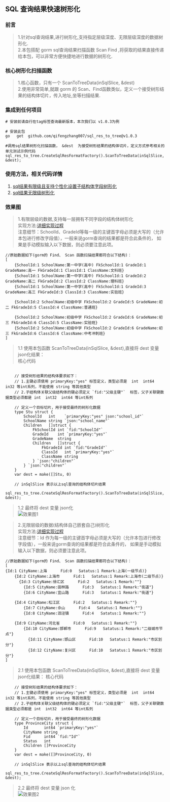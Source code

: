 ## SQL 查询结果快速树形化  

### 前言  
>   1.针对sql查询结果,进行树形化,支持指定层级深度、无限层级深度的数据树形化.  
>   2.本包搭配 gorm sql查询结果扫描函数 Scan Find ,将获取的结果直接传递给本包，可以非常方便快捷地进行数据的树形化.  
 

###  核心树形化扫描函数    
>  1.核心函数，只有一个 ScanToTreeData(inSqlSlice, &dest)    
>  2.使用非常简单,就跟 gorm 的 Scan、Find函数类似，定义一个接受树形结果的结构体切片，传入地址,坐等扫描结果.  

### 集成到任何项目  
```code  
# 安装前请自行在tag标签查询最新版本，本次我们以 v1.0.3为例

# 安装此包
go   get  github.com/qifengzhang007/sql_res_to_tree@v1.0.3

#调用sql结果树形化扫描函数， &dest  为接受树形结果的结构体切片，定义方式参考相关的单元测试示例代码  
sql_res_to_tree.CreateSqlResFormatFactory().ScanToTreeData(inSqlSlice, &dest);

```
###  使用方法，相关代码详情
1. [sql结果有限级且支持个性化设置子结构体字段树形化](./test/dataToTree_test.go)  
2. [sql结果无限级树形化](./test/dataToTree2_test.go)

###  效果图  
>1.有限层级的数据,支持每一层拥有不同字段的结构体树形化    
实现方法:[详细实现过程](./test/dataToTree_test.go)  
> 注意细节：SchoolId、GradeId等每一级的主键首字母必须是大写的（允许本包进行修改字段值），一般来说gorm查询的结果都是符合此条件的，
> 如果是手动模拟输入以下数据，则必须要注意此项。  
```code   
//原始数据如下(gorm的 Find、 Scan 函数扫描结果都符合以下结构)：
[
	{SchoolId:1 SchoolName:第一中学(高中) FkSchoolId:1 GradeId:1 GradeName:高一 FkGradeId:1 ClassId:1 ClassName:文科班} 
	{SchoolId:1 SchoolName:第一中学(高中) FkSchoolId:1 GradeId:2 GradeName:高二 FkGradeId:2 ClassId:2 ClassName:理科班} 
	{SchoolId:1 SchoolName:第一中学(高中) FkSchoolId:1 GradeId:3 GradeName:高三 FkGradeId:3 ClassId:3 ClassName:实验班} 

	{SchoolId:2 SchoolName:初级中学 FkSchoolId:2 GradeId:5 GradeName:初二 FkGradeId:5 ClassId:4 ClassName:普通班}

	{SchoolId:2 SchoolName:初级中学 FkSchoolId:2 GradeId:6 GradeName:初三 FkGradeId:6 ClassId:5 ClassName:实验班} 
	{SchoolId:2 SchoolName:初级中学 FkSchoolId:2 GradeId:6 GradeName:初三 FkGradeId:6 ClassId:6 ClassName:中考冲刺班}
]
```
> 1.1 使用本包函数 ScanToTreeData(inSqlSlice, &dest),直接将 dest 变量json化结果：  
> 核心代码
```code
	
	// 接受树形结果的结构体要求如下：
	// 1.主键必须使用 primaryKey:"yes" 标签定义，类型必须是  int  int64 in32 等int系列，不能使用 string 等其他类型
	// 2.子结构体关联父级结构体的键必须定义 `fid:"父级主键"`  标签，父子关联键数据类型必须都是 int  int32  int64 等int系列
	
	// 定义一个目标切片，用于接受最终的树形化数据
	type Stu struct {
		SchoolId   int    `primaryKey:"yes" json:"school_id"`
		SchoolName string `json:"school_name"`
		Children   []struct {
			FkSchoolId int `fid:"SchoolId"`
			GradeId    int `primaryKey:"yes"`
			GradeName  string
			Children   []struct {
				FkGradeId int `fid:"GradeId"`
				ClassId   int `primaryKey:"yes"`
				ClassName string
			} `json:"children"`
		} `json:"children"`
	}
	var dest = make([]Stu, 0)

    // inSqlSlice 表示以上sql查询的结构体切片结果
    sql_res_to_tree.CreateSqlResFormatFactory().ScanToTreeData(inSqlSlice, &dest);

```
> 1.2  最终将 dest 变量 json化  
![效果图1](./demo_pic/tree1.jpg)  


> 2.无限层级的数据(结构体自己嵌套自己)树形化  
> 实现方法:[详细实现过程](./test/dataToTree2_test.go)    
> 注意细节：Id 作为每一级的主键首字母必须是大写的（允许本包进行修改字段值），一般来说gorm查询的结果都是符合此条件的，
> 如果是手动模拟输入以下数据，则必须要注意此项。
```code   
//原始数据如下(gorm的 Find、 Scan 函数扫描结果都符合以下结构)：  
[
{Id:1 CityName:上海      Fid:0   Satatus:1 Remark:上海(一级节点)}
    {Id:2 CityName:上海市      Fid:1   Satatus:1 Remark:上海市(二级节点)}
	  {Id:3 CityName:徐汇区      Fid:2   Satatus:1 Remark:""}
	    {Id:5 CityName:田林路      Fid:3   Satatus:1 Remark:"街道"}
	    {Id:6 CityName:宜山路      Fid:3   Satatus:1 Remark:"街道"}

	{Id:4 CityName:松江区      Fid:2   Satatus:1 Remark:""}
	    {Id:7 CityName:佘山      Fid:4   Satatus:1 Remark:""}
	    {Id:8 CityName:泗泾镇      Fid:4   Satatus:1 Remark:""}

    {Id:9 CityName:河北省      Fid:0   Satatus:1 Remark:""}
	    {Id:10 CityName:邯郸市      Fid:9   Satatus:1 Remark:"二级城市节点"}
	      {Id:11 CityName:邯山区      Fid:10   Satatus:1 Remark:"市区划分"}
	      {Id:12 CityName:复兴区      Fid:10   Satatus:1 Remark:"市区划分"}
]
```

> 2.1 使用本包函数 ScanToTreeData(inSqlSlice, &dest),直接将 dest 变量json化结果：
> 核心代码  
```code
	// 接受树形结果的结构体要求如下：
	// 1.主键必须使用 primaryKey:"yes" 标签定义，类型必须是  int  int64 in32 等int系列，不能使用 string 等其他类型
	// 2.子结构体关联父级结构体的键必须定义 `fid:"父级主键"`  标签，父子关联键数据类型必须都是 int  int32  int64 等int系列
	
	// 定义一个目标切片，用于接受最终的树形化数据
	type ProvinceCity struct {
		Id       int64 `primaryKey:"yes"`
		CityName string
		Fid      int64 `fid:"Id"`
		Status   int
		Children []ProvinceCity
	}
	var dest = make([]ProvinceCity, 0)

    // inSqlSlice 表示以上sql查询的结构体切片结果
    sql_res_to_tree.CreateSqlResFormatFactory().ScanToTreeData(inSqlSlice, &dest);

```
> 2.2  最终将 dest 变量 json 化  
![效果图2](./demo_pic/tree2.jpg)  

